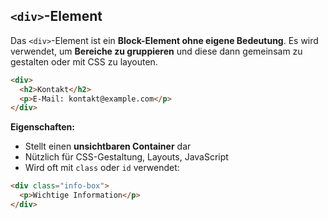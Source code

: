 ## `<div>`-Element

Das `<div>`-Element ist ein **Block-Element ohne eigene Bedeutung**. Es wird verwendet, um **Bereiche zu gruppieren** und diese dann gemeinsam zu gestalten oder mit CSS zu layouten.

```html
<div>
  <h2>Kontakt</h2>
  <p>E-Mail: kontakt@example.com</p>
</div>
```

**Eigenschaften:**

- Stellt einen **unsichtbaren Container** dar
- Nützlich für CSS-Gestaltung, Layouts, JavaScript
- Wird oft mit `class` oder `id` verwendet:

```html
<div class="info-box">
  <p>Wichtige Information</p>
</div>
```